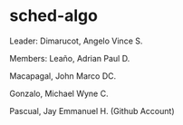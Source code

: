 # sched-algo


Leader: 
Dimarucot, Angelo Vince S.

Members:
Leaño, Adrian Paul D.

Macapagal, John Marco DC.

Gonzalo, Michael Wyne C.



Pascual, Jay Emmanuel H. (Github Account)
